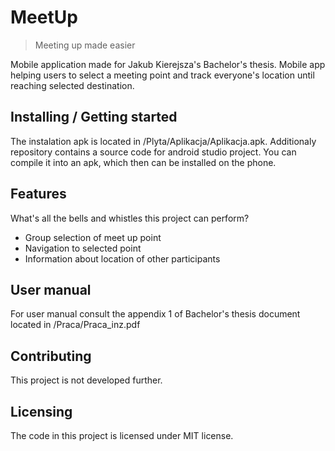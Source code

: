 # MeetUp
> Meeting up made easier

Mobile application made for Jakub Kierejsza's Bachelor's thesis.
Mobile app helping users to select a meeting point and track everyone's location until reaching selected destination.

## Installing / Getting started

The instalation apk is located in /Plyta/Aplikacja/Aplikacja.apk.
Additionaly repository contains a source code for android studio project.
You can compile it into an apk, which then can be installed on the phone.

## Features

What's all the bells and whistles this project can perform?
* Group selection of meet up point
* Navigation to selected point
* Information about location of other participants

## User manual

For user manual consult the appendix 1 of Bachelor's thesis document located in /Praca/Praca_inz.pdf


## Contributing

This project is not developed further.

## Licensing

The code in this project is licensed under MIT license.